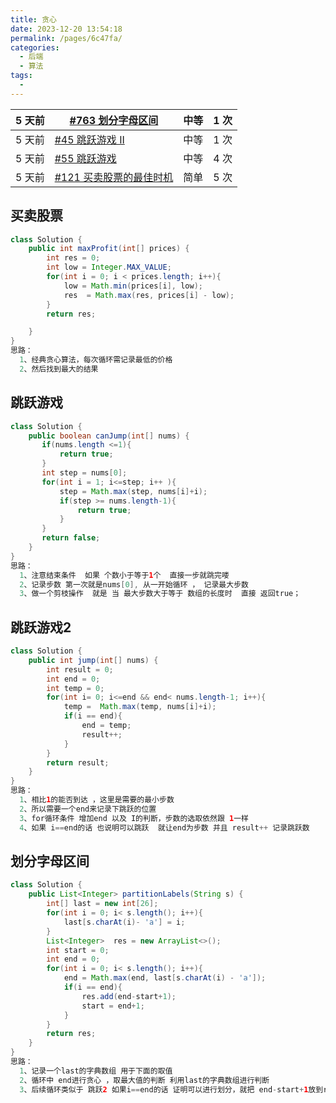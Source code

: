 ```yaml
---
title: 贪心
date: 2023-12-20 13:54:18
permalink: /pages/6c47fa/
categories: 
  - 后端
  - 算法
tags: 
  - 
---
```


| 5 天前 | [#763 划分字母区间](https://leetcode.cn/problems/partition-labels/) | 中等 | 1 次 |
| ------ | ------------------------------------------------------------ | ---- | ---- |
| 5 天前 | [#45 跳跃游戏 II](https://leetcode.cn/problems/jump-game-ii/) | 中等 | 1 次 |
| 5 天前 | [#55 跳跃游戏](https://leetcode.cn/problems/jump-game/)      | 中等 | 4 次 |
| 5 天前 | [#121 买卖股票的最佳时机](https://leetcode.cn/problems/best-time-to-buy-and-sell-stock/) | 简单 | 5 次 |



## 买卖股票



```java
class Solution {
    public int maxProfit(int[] prices) {
        int res = 0;
        int low = Integer.MAX_VALUE;
        for(int i = 0; i < prices.length; i++){
            low = Math.min(prices[i], low);
            res  = Math.max(res, prices[i] - low);
        }
        return res;

    }
}
思路：
  1、经典贪心算法，每次循环需记录最低的价格
  2、然后找到最大的结果
```



## 跳跃游戏



```java
class Solution {
    public boolean canJump(int[] nums) {
       if(nums.length <=1){
           return true;
       }
       int step = nums[0];
       for(int i = 1; i<=step; i++ ){
           step = Math.max(step, nums[i]+i);
           if(step >= nums.length-1){
               return true;
           }
       }
       return false;
    }
}
思路：
  1、注意结束条件  如果 个数小于等于1个  直接一步就跳完喽
  2、记录步数 第一次就是nums[0], 从一开始循环 ， 记录最大步数 
  3、做一个剪枝操作  就是 当 最大步数大于等于 数组的长度时  直接 返回true；
```



## 跳跃游戏2



```java
class Solution {
    public int jump(int[] nums) {
        int result = 0;
        int end = 0;
        int temp = 0;
        for(int i= 0; i<=end && end< nums.length-1; i++){
            temp =  Math.max(temp, nums[i]+i);
            if(i == end){
                end = temp;
                result++;
            }   
        }
        return result;
    }
}
思路：
  1、相比1的能否到达 ，这里是需要的最小步数
  2、所以需要一个end来记录下跳跃的位置
  3、for循环条件 增加end 以及 I的判断，步数的选取依然跟 1一样
  4、如果 i==end的话 也说明可以跳跃  就让end为步数 并且 result++ 记录跳跃数
```



## 划分字母区间



```java
class Solution {
    public List<Integer> partitionLabels(String s) {
        int[] last = new int[26];
        for(int i = 0; i< s.length(); i++){
            last[s.charAt(i)- 'a'] = i;
        }
        List<Integer>  res = new ArrayList<>();
        int start = 0;
        int end = 0;
        for(int i = 0; i< s.length(); i++){
            end = Math.max(end, last[s.charAt(i) - 'a']);
            if(i == end){
                res.add(end-start+1);
                start = end+1;
            }
        }
        return res;
    }
}
思路：
  1、记录一个last的字典数组 用于下面的取值
  2、循环中 end进行贪心 ，取最大值的判断 利用last的字典数组进行判断
  3、后续循环类似于 跳跃2 如果i==end的话 证明可以进行划分，就把 end-start+1放到res中，之后start为end+1用于下次循环
```


